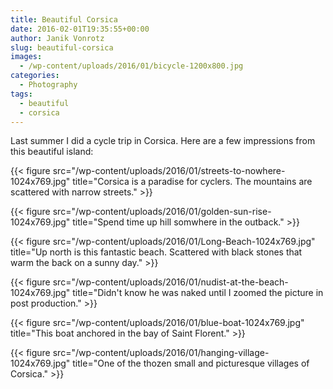 ```yaml
---
title: Beautiful Corsica
date: 2016-02-01T19:35:55+00:00
author: Janik Vonrotz
slug: beautiful-corsica
images:
  - /wp-content/uploads/2016/01/bicycle-1200x800.jpg
categories:
  - Photography
tags:
  - beautiful
  - corsica
---
```

Last summer I did a cycle trip in Corsica. Here are a few impressions from this beautiful island:

{{< figure src="/wp-content/uploads/2016/01/streets-to-nowhere-1024x769.jpg" title="Corsica is a paradise for cyclers. The mountains are scattered with narrow streets." >}}

<!--more-->

{{< figure src="/wp-content/uploads/2016/01/golden-sun-rise-1024x769.jpg" title="Spend time up hill somwhere in the outback." >}}

{{< figure src="/wp-content/uploads/2016/01/Long-Beach-1024x769.jpg" title="Up north is this fantastic beach. Scattered with black stones that warm the back on a sunny day." >}}

{{< figure src="/wp-content/uploads/2016/01/nudist-at-the-beach-1024x769.jpg" title="Didn't know he was naked until I zoomed the picture in post production." >}}

{{< figure src="/wp-content/uploads/2016/01/blue-boat-1024x769.jpg" title="This boat anchored in the bay of Saint Florent." >}}

{{< figure src="/wp-content/uploads/2016/01/hanging-village-1024x769.jpg" title="One of the thozen small and picturesque villages of Corsica." >}}